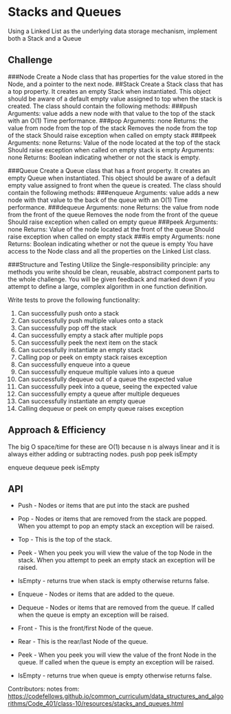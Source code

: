 # Stacks and Queues
Using a Linked List as the underlying data storage mechanism, implement both a Stack and a Queue

## Challenge

###Node
Create a Node class that has properties for the value stored in the Node, and a pointer to the next node.
##Stack
Create a Stack class that has a top property. It creates an empty Stack when instantiated.
This object should be aware of a default empty value assigned to top when the stack is created.
The class should contain the following methods:
###push
Arguments: value
adds a new node with that value to the top of the stack with an O(1) Time performance.
###pop
Arguments: none
Returns: the value from node from the top of the stack
Removes the node from the top of the stack
Should raise exception when called on empty stack
###peek
Arguments: none
Returns: Value of the node located at the top of the stack
Should raise exception when called on empty stack
is empty
Arguments: none
Returns: Boolean indicating whether or not the stack is empty.

###Queue
Create a Queue class that has a front property. It creates an empty Queue when instantiated.
This object should be aware of a default empty value assigned to front when the queue is created.
The class should contain the following methods:
###enqueue
Arguments: value
adds a new node with that value to the back of the queue with an O(1) Time performance.
###dequeue
Arguments: none
Returns: the value from node from the front of the queue
Removes the node from the front of the queue
Should raise exception when called on empty queue
###peek
Arguments: none
Returns: Value of the node located at the front of the queue
Should raise exception when called on empty stack
###is empty
Arguments: none
Returns: Boolean indicating whether or not the queue is empty
You have access to the Node class and all the properties on the Linked List class.

###Structure and Testing
Utilize the Single-responsibility principle: any methods you write should be clean, reusable, abstract component parts to the whole challenge. You will be given feedback and marked down if you attempt to define a large, complex algorithm in one function definition.

Write tests to prove the following functionality:

1. Can successfully push onto a stack
2. Can successfully push multiple values onto a stack
3. Can successfully pop off the stack
4. Can successfully empty a stack after multiple pops
5. Can successfully peek the next item on the stack
6. Can successfully instantiate an empty stack
7. Calling pop or peek on empty stack raises exception
8. Can successfully enqueue into a queue
9. Can successfully enqueue multiple values into a queue
10. Can successfully dequeue out of a queue the expected value
11. Can successfully peek into a queue, seeing the expected value
12. Can successfully empty a queue after multiple dequeues
13. Can successfully instantiate an empty queue
14. Calling dequeue or peek on empty queue raises exception

## Approach & Efficiency
<!-- What approach did you take? Why? What is the Big O space/time for this approach? -->
The big O space/time for these are O(1) because n is always linear and it is always either adding or subtracting nodes.
push
pop
peek
isEmpty

enqueue
dequeue
peek
isEmpty

## API
- Push - Nodes or items that are put into the stack are pushed
- Pop - Nodes or items that are removed from the stack are popped. When you attempt to pop an empty stack an exception will be raised.
- Top - This is the top of the stack.
- Peek - When you peek you will view the value of the top Node in the stack. When you attempt to peek an empty stack an exception will be raised.
- IsEmpty - returns true when stack is empty otherwise returns false.

- Enqueue - Nodes or items that are added to the queue.
- Dequeue - Nodes or items that are removed from the queue. If called when the queue is empty an exception will be raised.
- Front - This is the front/first Node of the queue.
- Rear - This is the rear/last Node of the queue.
- Peek - When you peek you will view the value of the front Node in the queue. If called when the queue is empty an exception will be raised.
- IsEmpty - returns true when queue is empty otherwise returns false.

Contributors:
notes from: https://codefellows.github.io/common_curriculum/data_structures_and_algorithms/Code_401/class-10/resources/stacks_and_queues.html
